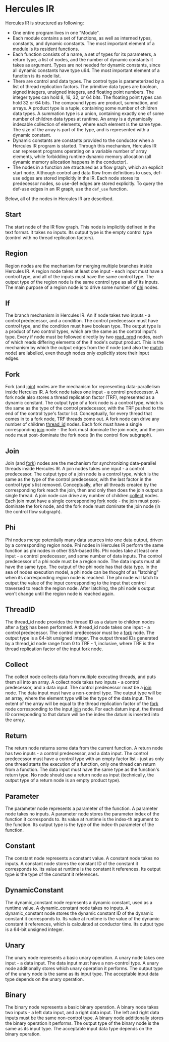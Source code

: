 # Hercules IR

Hercules IR is structured as following:
- One entire program lives in one "Module".
- Each module contains a set of functions, as well as interned types, constants, and dynamic constants. The most important element of a module is its resident functions.
- Each function consists of a name, a set of types for its parameters, a return type, a list of nodes, and the number of dynamic constants it takes as argument. Types are not needed for dynamic constants, since all dynamic constants have type u64. The most important element of a function is its node list.
- There are control and data types. The control type is parameterized by a list of thread replication factors. The primitive data types are boolean, signed integers, unsigned integers, and floating point numbers. The integer types can hold 8, 16, 32, or 64 bits. The floating point types can hold 32 or 64 bits. The compound types are product, summation, and arrays. A product type is a tuple, containing some number of children data types. A summation type is a union, containing exactly one of some number of children data types at runtime. An array is a dynamically indexable collection of elements, where each element is the same type. The size of the array is part of the type, and is represented with a dynamic constant.
- Dynamic constants are constants provided to the conductor when a Hercules IR program is started. Through this mechanism, Hercules IR can represent programs operating on a variable number of array elements, while forbidding runtime dynamic memory allocation (all dynamic memory allocation happens in the conductor).
- The nodes in a function are structured as a flow graph, which an explicit start node. Although control and data flow from definitions to uses, def-use edges are stored implicitly in the IR. Each node stores its predecessor nodes, so use-def edges are stored explicitly. To query the def-use edges in an IR graph, use the `def_use` function.

Below, all of the nodes in Hercules IR are described.

## Start

The start node of the IR flow graph. This node is implicitly defined in the text format. It takes no inputs. Its output type is the empty control type (control with no thread replication factors).

## Region

Region nodes are the mechanism for merging multiple branches inside Hercules IR. A region node takes at least one input - each input must have a control type, and all of the inputs must have the same control type. The output type of the region node is the same control type as all of its inputs. The main purpose of a region node is to drive some number of [phi](#phi) nodes.

## If

The branch mechanism in Hercules IR. An if node takes two inputs - a control predecessor, and a condition. The control predecessor must have control type, and the condition must have boolean type. The output type is a product of two control types, which are the same as the control input's type. Every if node must be followed directly by two [read\_prod](#readprod) nodes, each of which reads differing elements of the if node's output product. This is the mechanism by which the output edges from the if node (and also the [match](#match) node) are labelled, even though nodes only explicitly store their input edges.

## Fork

Fork (and [join](#join)) nodes are the mechanism for representing data-parallelism inside Hercules IR. A fork node takes one input - a control predecessor. A fork node also stores a thread replication factor (TRF), represented as a dynamic constant. The output type of a fork node is a control type, which is the same as the type of the control predecessor, with the TRF pushed to the end of the control type's factor list. Conceptually, for every thread that comes in to a fork node, TRF threads come out. A fork node can drive any number of children [thread\_id](#threadid) nodes. Each fork must have a single corresponding [join](#join) node - the fork must dominate the join node, and the join node must post-dominate the fork node (in the control flow subgraph).

## Join

Join (and [fork](#fork)) nodes are the mechanism for synchronizing data-parallel threads inside Hercules IR. A join nodes takes one input - a control predecessor. The output type of a join node is a control type, which is the same as the type of the control predecessor, with the last factor in the control type's list removed. Conceptually, after all threads created by the corresponding fork reach the join, then and only then does the join output a single thread. A join node can drive any number of children [collect](#collect) nodes. Each join must have a single corresponding [fork](#fork) node - the join must post-dominate the fork node, and the fork node must dominate the join node (in the control flow subgraph).

## Phi

Phi nodes merge potentially many data sources into one data output, driven by a corresponding region node. Phi nodes in Hercules IR perform the same function as phi nodes in other SSA-based IRs. Phi nodes take at least one input - a control predecessor, and some number of data inputs. The control predecessor of a phi node must be a region node. The data inputs must all have the same type. The output of the phi node has that data type. In the sea of nodes execution model, a phi node can be thought of as "latching" when its corresponding region node is reached. The phi node will latch to output the value of the input corresponding to the input that control traversed to reach the region node. After latching, the phi node's output won't change until the region node is reached again.

## ThreadID

The thread\_id node provides the thread ID as a datum to children nodes after a [fork](#fork) has been performed. A thread\_id node takes one input - a control predecessor. The control predecessor must be a [fork](#fork) node. The output type is a 64-bit unsigned integer. The output thread IDs generated by a thread\_id node range from 0 to TRF - 1, inclusive, where TRF is the thread replication factor of the input [fork](#fork) node.

## Collect

The collect node collects data from multiple executing threads, and puts them all into an array. A collect node takes two inputs - a control predecessor, and a data input. The control predecessor must be a [join](#join) node. The data input must have a non-control type. The output type will be an array, where the element type will be the type of the data input. The extent of the array will be equal to the thread replication factor of the [fork](#fork) node corresponding to the input [join](#join) node. For each datum input, the thread ID corresponding to that datum will be the index the datum is inserted into the array.

## Return

The return node returns some data from the current function. A return node has two inputs - a control predecessor, and a data input. The control predecessor must have a control type with an empty factor list - just as only one thread starts the execution of a function, only one thread can return from a function. The data input must have the same type as the function's return type. No node should use a return node as input (technically, the output type of a return node is an empty product type).

## Parameter

The parameter node represents a parameter of the function. A parameter node takes no inputs. A parameter node stores the parameter index of the function it corresponds to. Its value at runtime is the index-th argument to the function. Its output type is the type of the index-th parameter of the function.

## Constant

The constant node represents a constant value. A constant node takes no inputs. A constant node stores the constant ID of the constant it corresponds to. Its value at runtime is the constant it references. Its output type is the type of the constant it references.

## DynamicConstant

The dynamic\_constant node represents a dynamic constant, used as a runtime value. A dynamic\_constant node takes no inputs. A dynamic\_constant node stores the dynamic constant ID of the dynamic constant it corresponds to. Its value at runtime is the value of the dynamic constant it references, which is calculated at conductor time. Its output type is a 64-bit unsigned integer.

## Unary

The unary node represents a basic unary operation. A unary node takes one input - a data input. The data input must have a non-control type. A unary node additionally stores which unary operation it performs. The output type of the unary node is the same as its input type. The acceptable input data type depends on the unary operation.

## Binary

The binary node represents a basic binary operation. A binary node takes two inputs - a left data input, and a right data input. The left and right data inputs must be the same non-control type. A binary node additionally stores the binary operation it performs. The output type of the binary node is the same as its input type. The acceptable input data type depends on the binary operation.
